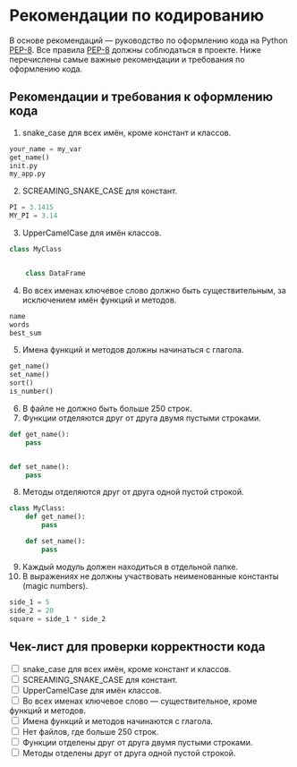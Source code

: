 <!--
Разработка рекомендаций по кодированию
Ориентируясь на материал лекции 7 разработать перечень запретов, рекомендаций и требований (по 2-3) для оформления
исходных кодов проекта. Снабдить их краткими примерами. Дополнить документ кратким (5-10 пунктов) чек-листом для
проверки корректности кода. Разместить документ в репозитории GitHub.
-->

# Рекомендации по кодированию

В основе рекомендаций — руководство по оформлению кода на Python [PEP-8](https://peps.python.org/pep-0008/). Все
правила [PEP-8](https://peps.python.org/pep-0008/) должны соблюдаться в проекте. Ниже перечислены самые важные
рекомендации и требования по оформлению кода.

## Рекомендации и требования к оформлению кода

1. snake_case для всех имён, кроме констант и классов.

```python
your_name = my_var
get_name()
init.py
my_app.py
```

2. SCREAMING_SNAKE_CASE для констант.

```python
PI = 3.1415
MY_PI = 3.14
```

3. UpperCamelCase для имён классов.

```python
class MyClass


    class DataFrame
```

4. Во всех именах ключевое слово должно быть существительным, за исключением имён функций и методов.

```python
name
words
best_sum
```

5. Имена функций и методов должны начинаться с глагола.

```python
get_name()
set_name()
sort()
is_number()
```

6. В файле не должно быть больше 250 строк.
7. Функции отделяются друг от друга двумя пустыми строками.

```python
def get_name():
    pass


def set_name():
    pass

```

8. Методы отделяются друг от друга одной пустой строкой.

```python
class MyClass:
    def get_name():
        pass

    def set_name():
        pass

```

9. Каждый модуль должен находиться в отдельной папке.
10. В выражениях не должны участвовать неименованные константы (magic numbers).

```python
side_1 = 5
side_2 = 20
square = side_1 * side_2
```

## Чек-лист для проверки корректности кода

<label><input type="checkbox">
snake_case для всех имён, кроме констант и классов.
</label><br>
<label><input type="checkbox">
SCREAMING_SNAKE_CASE для констант.
</label><br>
<label><input type="checkbox">
UpperCamelCase для имён классов.
</label><br>
<label><input type="checkbox">
Во всех именах ключевое слово — существительное, кроме функций и методов.
</label><br>
<label><input type="checkbox">
Имена функций и методов начинаются с глагола.
</label><br>
<label><input type="checkbox">
Нет файлов, где больше 250 строк.
</label><br>
<label><input type="checkbox">
Функции отделены друг от друга двумя пустыми строками.
</label><br>
<label><input type="checkbox">
Методы отделены друг от друга одной пустой строкой.
</label><br>